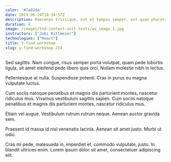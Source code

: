 ```yaml
---
color: '#7a02da'
date: 2019-06-24T18:34:57Z
description: Maecenas tristique, est et tempus semper, est quam pharetra magna, ac consequat metus sapien ut nunc.
duration: 4
image: /images/tnd-content-unit-tests/ws_image_1.jpg
instructors: ["Jobi Rittmeier"]
technologies: ["React"]
title: Y-find workshop
slug: y-find-workshop-214
---
```

Sed sagittis. Nam congue, risus semper porta volutpat, quam pede lobortis ligula, sit amet eleifend pede libero quis orci. Nullam molestie nibh in lectus.

Pellentesque at nulla. Suspendisse potenti. Cras in purus eu magna vulputate luctus.

Cum sociis natoque penatibus et magnis dis parturient montes, nascetur ridiculus mus. Vivamus vestibulum sagittis sapien. Cum sociis natoque penatibus et magnis dis parturient montes, nascetur ridiculus mus.

Etiam vel augue. Vestibulum rutrum rutrum neque. Aenean auctor gravida sem.

Praesent id massa id nisl venenatis lacinia. Aenean sit amet justo. Morbi ut odio.

Cras mi pede, malesuada in, imperdiet et, commodo vulputate, justo. In blandit ultrices enim. Lorem ipsum dolor sit amet, consectetuer adipiscing elit.
